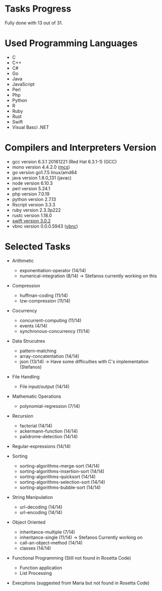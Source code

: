 # Tasks Progress
Fully done with 13 out of 31.

# Used Programming Languages
* C
* C++
* C#
* Go
* Java
* JavaScript
* Perl
* Php
* Python 
* R
* Ruby 
* Rust
* Swift
* Visual Basci .NET

# Compilers and Interpreters Version
* gcc version 6.3.1 20161221 (Red Hat 6.3.1-1) (GCC) 
* mono version 4.4.2.0 ([mcs](https://www.codetuts.tech/compile-c-sharp-command-line/))
* go version go1.7.5 linux/amd64
* java version 1.8.0_131 (javac) 
* node version 6.10.3
* perl version 5.24.1
* php version 7.0.19
* python version 2.7.13
* Rscript version 3.3.3
* ruby version 2.3.3p222
* rustc version 1.18.0
* [swift version 3.0.2](https://github.com/FedoraSwift/fedora-swift2/releases/tag/v0.0.2)
* vbnc version 0.0.0.5943 ([vbnc](http://www.mono-project.com/docs/about-mono/languages/visualbasic/))

# Selected Tasks

* Arithmetic
	* exponentiation-operator (14/14) 
	* numerical-integration (8/14) -> Stefanos currently working on this
* Compression
	* huffman-coding (11/14)
	* lzw-compression (11/14)
* Cocurrency
	* concurrent-computing (11/14)
	* events (4/14)
	* synchronous-concurrency (11/14)
* Data Strucutres
	* pattern-matching
	* array-concatentation (14/14)
	* json (13/14) -> Have some difficulties with C's implementation (Stefanos)
* File Handling
	* File input/output (14/14)
* Mathematic Operations
	* polynomial-regression (7/14)
* Recursion
	* factorial (14/14)
	* ackermann-function (14/14)
	* palidrome-detection (14/14)
* Regular-expressions (14/14)
* Sorting
	* sorting-algorithms-merge-sort (14/14)
	* sorting-algorithms-insertion-sort (14/14)
	* sorting-algorithms-quicksort (14/14)
	* sorting-algorithms-selection-sort (14/14)
	* sorting-algorithms-bubble-sort (14/14)
* String Manipulation
	* url-decoding (14/14)
	* url-encoding (14/14)
* Object Oriented
	* inheritance-multiple (7/14)
	* inheritance-single (11/14) -> Stefanos Currently working on
	* call-an-object-method (14/14)
	* classes (14/14)

* Functional Programming (Still not found in Rosetta Code)
	* Function application
	* List Processing 	

* Execptions (suggested from Maria but not found in Rosetta Code)
